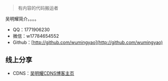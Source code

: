 > 有内容的代码搬运者

吴明耀简介。。。。

- QQ：1771906230
- 微信：w17784654552
- Github：[http://github.com/wumingyao](http://github.com/wumingyao)

## 线上分享

- CDNS：[吴明耀CDNS博客主页](https://blog.csdn.net/qinshihuangabc)
